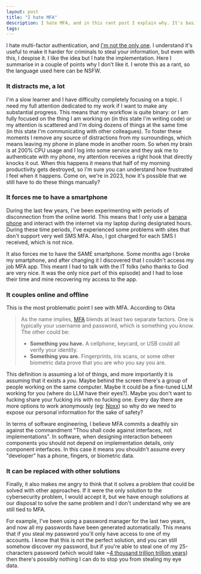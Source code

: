 ```yaml
---
layout: post
title: "I hate MFA" 
description: I hate MFA, and in this rant post I explain why. It's basically because (1) is distracts me a lot, (2) it forces me to have a smartphone, (3) it's a leaky abstraction, and (4) it can be replaced with better solutions.
tags:
---
```


I hate multi-factor authentication, and [I'm not the only one](https://www.google.com/search?q=I+hate+MFA&oq=i+hate+mfa). I understand it's useful to make it harder for criminals to steal your information, but even with this, I despise it. I like the idea but I hate the implementation. Here I summarise in a couple of points why I don't like it. I wrote this as a rant, so the language used here can be NSFW.

### It distracts me, a lot

I'm a slow learner and I have difficulty completely focusing on a topic. I need my full attention dedicated to my work if I want to make any substantial progress. This means that my workflow is quite binary: or I am fully focused on the thing I am working on (in this state I'm writing code) or my attention is scattered and I'm doing dozens of things at the same time (in this state I'm communicating with other colleagues). To foster these moments I remove any source of distractions from my surroundings, which means leaving my phone in plane mode in another room. So when my brain is at 200% CPU usage and I log into some service and they ask me to authenticate with my phone, my attention receives a right hook that directly knocks it out. When this happens it means that half of my morning productivity gets destroyed, so I'm sure you can understand how frustrated I feel when it happens. Come on, we're in 2023, how it's possible that we still have to do these things manually?

### It forces me to have a smartphone

During the last few years, I've been experimenting with periods of disconnection from the online world. This means that I only use a [banana phone](https://www.nokia.com/phones/en_int/nokia-8110-4g) and interact with the internet via my laptop during designated hours. During these time periods, I've experienced some problems with sites that don't support very well SMS MFA. Also, I got charged for each SMS I received, which is not nice.

It also forces me to have the SAME smartphone. Some months ago I broke my smartphone, and after changing it I discovered that I couldn't access my job MFA app. This meant I had to talk with the IT folks (who thanks to God are very nice. It was the only nice part of this episode) and I had to lose their time and mine recovering my access to the app.
### It couples online and offline

This is the most problematic point I see with MFA. According to Okta

>As the name implies, [MFA](https://www.okta.com/products/adaptive-multi-factor-authentication/) blends at least two separate factors. One is typically your username and password, which is something you know. The other could be:
>
>- **Something you have.** A cellphone, keycard, or USB could all verify your identity. 
>- **Something you are.** Fingerprints, iris scans, or some other biometric data prove that you are who you say you are.

This definition is assuming a lot of things, and more importantly it is assuming that it exists a *you*. Maybe behind the screen there's a group of people working on the same computer. Maybe it could be a fine-tuned LLM working for you (where do LLM have their eyes?). Maybe you don't want to fucking share your fucking iris with no fucking one. Every day there are more options to work anonymously (eg: [Noxx](https://www.noxx.xyz/)) so why do we need to expose our personal information for the sake of safety?

In terms of software engineering, I believe MFA commits a deathly sin against the commandment "Thou shall code against interfaces, not implementations". In software, when designing interaction between components you should not depend on implementation details, only component interfaces. In this case it means you shouldn't assume every "developer" has a phone, fingers, or biometric data. 
### It can be replaced with other solutions

Finally, it also makes me angry to think that it solves a problem that could be solved with other approaches. If it were the only solution to the cybersecurity problem, I would accept it, but we have enough solutions at our disposal to solve the same problem and I don't understand why we are still tied to MFA.

For example, I've been using a password manager for the last two years, and now all my passwords have been generated automatically. This means that if you steal my password you'll only have access to one of my accounts. I know that this is not the perfect solution, and you can still somehow discover my password, but if you're able to steal one of my 25-characters password (which would take ~[4 thousand trillion trillion years](https://www.passwordmonster.com/)) then there's possibly nothing I can do to stop you from stealing my eye data.

